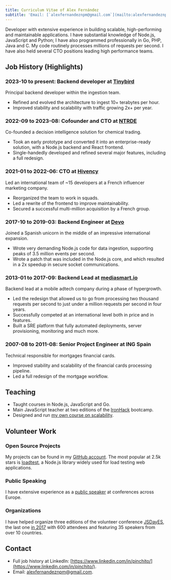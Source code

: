 ```yaml
---
title: Curriculum Vitae of Alex Fernández 
subtitle: 'Email: [`alexfernandeznpm@gmail.com`](mailto:alexfernandeznpm@gmail.com)'
---
```


Developer with extensive experience in building scalable,
high-performing and maintainable applications.
I have substantial knowledge of Node.js, JavaScript and Python;
I have also programmed professionally in Go, PHP, Java and C.
My code routinely processes millions of requests per second.
I have also held several CTO positions leading high performance teams.

## Job History (Highlights)

### 2023-10 to present: Backend developer at [Tinybird](https://tinybird.co)

Principal backend developer within the ingestion team.

* Refined and evolved the architecture to ingest 10+ terabytes per hour.
* Improved stability and scalability with traffic growing 2x+ per year.

### 2022-09 to 2023-08: Cofounder and CTO at [NTRDE](https://ntrde.io)

Co-founded a decision intelligence solution for chemical trading.

* Took an early prototype and converted it into an enterprise-ready solution,
with a Node.js backend and React frontend.
* Single-handedly developed and refined several major features, including a full redesign.

### 2021-01 to 2022-06: CTO at [Hivency](https://hivency.com)

Led an international team of ~15 developers at a French influencer marketing company.

* Reorganized the team to work in squads.
* Led a rewrite of the frontend to improve maintainability.
* Secured a successful multi-million acquisition by a French group.

### 2017-10 to 2019-03: Backend Engineer at [Devo](https://www.devo.com)

Joined a Spanish unicorn in the middle of an impressive international expansion.

* Wrote very demanding Node.js code for data ingestion,
supporting peaks of 3.5 million events per second.
* Wrote a patch that was included in the Node.js core,
and which resulted in a 2x speedup in secure socket communications.

### 2013-01 to 2017-09: Backend Lead at [mediasmart.io](https://mediasmart.io)

Backend lead at a mobile adtech company during a phase of hypergrowth.

* Led the redesign that allowed us to go from processing two thousand requests per second
to just under a million requests per second in four years.
* Successfully competed at an international level both in price and in features.
* Built a SRE platform that fully automated deployments, server provisioning, monitoring and much more.

### 2007-08 to 2011-08: Senior Project Engineer at ING Spain

Technical responsible for mortgages financial cards.

* Improved stability and scalability of the financial cards processing pipeline.
* Led a full redesign of the mortgage workflow.

## Teaching

* Taught courses in Node.js, JavaScript and Go.
* Main JavaScript teacher at two editions of the
[IronHack](https://www.ironhack.com/) bootcamp.
* Designed and run [my own course on scalability](https://pinchito.es/2020/curso-escalabilidad).

## Volunteer Work

### Open Source Projects

My projects can be found in my
[GitHub account](https://github.com/alexfernandez/).
The most popular at 2.5k stars is
[loadtest](https://github.com/alexfernandez/loadtest),
a Node.js library widely used for load testing web applications.

### Public Speaking

I have extensive experience as a [public speaker](https://pinchito.es/permanent/speaker)
at conferences across Europe.

### Organizations

I have helped organize three editions of the volunteer conference
[JSDayES](http://jsday.es/),
the last one [in 2017](http://2017.jsday.es/)
with 600 attendees and featuring 35 speakers from over 10 countries.

## Contact

* Full job history at LinkedIn: [https://www.linkedin.com/in/pinchito/](https://www.linkedin.com/in/pinchito/).
* Email: [alexfernandeznpm@gmail.com](mailto:alexfernandeznpm@gmail.com).

